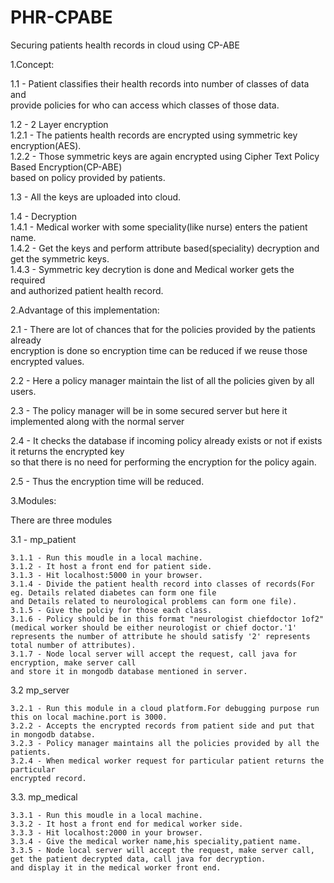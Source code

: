 # PHR-CPABE
Securing patients health records in cloud using CP-ABE

1.Concept:  
    
1.1 - Patient classifies their health records into number of classes of data and   
provide policies for who can access which classes of those data.  
    
1.2 - 2 Layer encryption  
  1.2.1 - The patients health records are encrypted using symmetric key encryption(AES).  
  1.2.2 - Those symmetric keys are again encrypted using Cipher Text Policy Based Encryption(CP-ABE)   
  based on policy provided by patients.  
    
1.3 - All the keys are uploaded into cloud.  
    
1.4 - Decryption  
  1.4.1 - Medical worker with some speciality(like nurse) enters the patient name.  
  1.4.2 - Get the keys and perform attribute based(speciality) decryption and  
  get the symmetric keys.  
  1.4.3 - Symmetric key decrytion is done and Medical worker gets the required   
  and authorized patient health record.  
     
   
   
2.Advantage of this implementation:  
           
  2.1 - There are lot of chances that for the policies provided by the patients already  
  encryption is done so encryption time can be reduced if we reuse those encrypted values.  
    
  2.2 - Here a policy manager maintain the list of all the policies given by all users.  
    
  2.3 - The policy manager will be in some secured server but here it implemented along with the normal server  
    
  2.4 - It checks the database if incoming policy already exists or not if exists it returns the encrypted key  
  so that there is no need for performing the encryption for the policy again.  
    
  2.5 - Thus the encryption time will be reduced.  
    
    
    
3.Modules:  
      
  There are three modules   
     
  3.1 - mp_patient    
                   
    3.1.1 - Run this moudle in a local machine.  
    3.1.2 - It host a front end for patient side.  
    3.1.3 - Hit localhost:5000 in your browser.  
    3.1.4 - Divide the patient health record into classes of records(For eg. Details related diabetes can form one file  
    and Details related to neurological problems can form one file).  
    3.1.5 - Give the polciy for those each class.  
    3.1.6 - Policy should be in this format "neurologist chiefdoctor 1of2"(medical worker should be either neurologist or chief doctor.'1'   
    represents the number of attribute he should satisfy '2' represents total number of attributes).  
    3.1.7 - Node local server will accept the request, call java for encryption, make server call  
    and store it in mongodb database mentioned in server.  
            
  3.2 mp_server  
                    
    3.2.1 - Run this module in a cloud platform.For debugging purpose run this on local machine.port is 3000.  
    3.2.2 - Accepts the encrypted records from patient side and put that in mongodb databse.  
    3.2.3 - Policy manager maintains all the policies provided by all the patients.  
    3.2.4 - When medical worker request for particular patient returns the particular  
    encrypted record.  
             
  3.3. mp_medical  
                
    3.3.1 - Run this moudle in a local machine.  
    3.3.2 - It host a front end for medical worker side.  
    3.3.3 - Hit localhost:2000 in your browser.  
    3.3.4 - Give the medical worker name,his speciality,patient name.  
    3.3.5 - Node local server will accept the request, make server call, get the patient decrypted data, call java for decryption.   
    and display it in the medical worker front end.  
  
